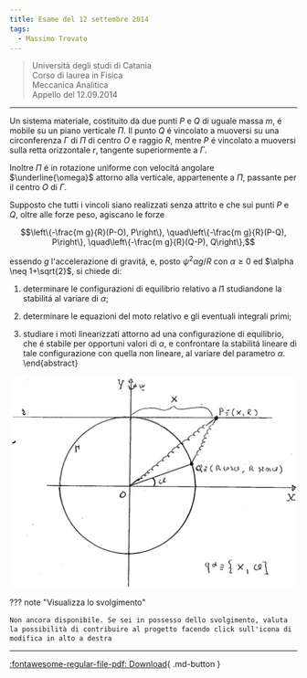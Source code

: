 ```yaml
---
title: Esame del 12 settembre 2014
tags:
  - Massimo Trovato
---
```


>Università degli studi di Catania<br> Corso di laurea in Fisica<br> Meccanica Analitica<br> Appello del 12.09.2014  

---

Un sistema materiale, costituito da due punti $P$ e
$Q$ di uguale massa $m$, é mobile su un piano verticale $\Pi$. Il punto
$Q$ é vincolato a muoversi su una circonferenza $\Gamma$ di $\Pi$ di
centro $O$ e raggio $R$, mentre $P$ é vincolato a muoversi sulla retta
orizzontale $r$, tangente superiormente a $\Gamma$.

Inoltre $\Pi$ é in rotazione uniforme con velocitá angolare
$\underline{\omega}$ attorno alla verticale, appartenente a $\Pi$,
passante per il centro $O$ di $\Gamma$.

Supposto che tutti i vincoli siano realizzati senza attrito e che sui
punti $P$ e $Q$, oltre alle forze peso, agiscano le forze

$$\left\{-\frac{m g}{R}(P-O), P\right\}, \quad\left\{-\frac{m g}{R}(P-Q), P\right\}, \quad\left\{-\frac{m g}{R}(Q-P), Q\right\},$$

essendo $g$ l'accelerazione di gravitá, e, posto $\psi^{2} \alpha g / R$
con $\alpha \geq 0$ ed $\alpha \neq 1+\sqrt{2}$, si chiede di:

1.  determinare le configurazioni di equilibrio relativo a $I 1$
    studiandone la stabilitá al variare di $\alpha$;

2.  determinare le equazioni del moto relativo e gli eventuali integrali
    primi;

3.  studiare i moti linearizzati attorno ad una configurazione di
    equilibrio, che é stabile per opportuni valori di $\alpha$, e
    confrontare la stabilitá lineare di tale configurazione con quella
    non lineare, al variare del parametro $\alpha$. \\end{abstract}

![image](images/2023_04_03_c2b519dab57738b76b16g-10.jpg)


??? note "Visualizza lo svolgimento"
    
    Non ancora disponibile. Se sei in possesso dello svolgimento, valuta la possibilità di contribuire al progetto facendo click sull'icona di modifica in alto a destra

---

[:fontawesome-regular-file-pdf: Download](pdf/2014-2016-t.pdf){ .md-button }